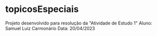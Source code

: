 # topicosEspeciais
Projeto desenvolvido para resolução da "Atividade de Estudo 1"
Aluno: Samuel Luiz Carmonário
Data: 20/04/2023
